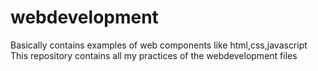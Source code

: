 # webdevelopment
Basically contains examples of web components like html,css,javascript
This repository contains all my practices of the webdevelopment files

